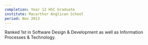 ```yaml
---
completion: Year 12 HSC Graduate
institute: Macarthur Anglican School
period: Nov 2013
---
```


Ranked 1st in Software Design & Development as well as Information Processes & Technology.
